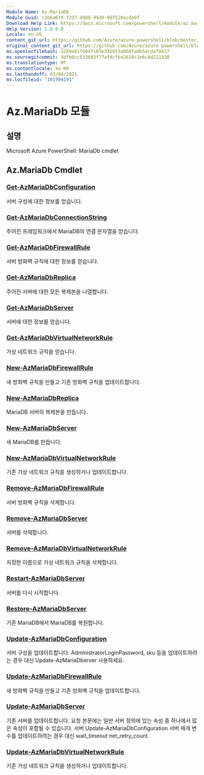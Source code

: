 ```yaml
---
Module Name: Az.MariaDb
Module Guid: c3b6a676-7237-4989-99d0-9df520acda9f
Download Help Link: https://docs.microsoft.com/powershell/module/az.mariadb
Help Version: 1.0.0.0
Locale: en-US
content_git_url: https://github.com/Azure/azure-powershell/blob/master/src/MariaDb/help/Az.MariaDb.md
original_content_git_url: https://github.com/Azure/azure-powershell/blob/master/src/MariaDb/help/Az.MariaDb.md
ms.openlocfilehash: 3269a61f604fc03e37b953a0b0fadb54cdaf0437
ms.sourcegitcommit: 4dfb0cc533b83f77afdcfbe2618c1e6c8d221330
ms.translationtype: MT
ms.contentlocale: ko-KR
ms.lasthandoff: 03/04/2021
ms.locfileid: "101994191"
---
```

# Az.MariaDb 모듈
## 설명
Microsoft Azure PowerShell: MariaDb cmdlet

## Az.MariaDb Cmdlet
### [Get-AzMariaDbConfiguration](Get-AzMariaDbConfiguration.md)
서버 구성에 대한 정보를 얻습니다.

### [Get-AzMariaDbConnectionString](Get-AzMariaDbConnectionString.md)
주어진 프레임워크에서 MariaDB의 연결 문자열을 얻습니다.

### [Get-AzMariaDbFirewallRule](Get-AzMariaDbFirewallRule.md)
서버 방화벽 규칙에 대한 정보를 얻습니다.

### [Get-AzMariaDbReplica](Get-AzMariaDbReplica.md)
주어진 서버에 대한 모든 복제본을 나열합니다.

### [Get-AzMariaDbServer](Get-AzMariaDbServer.md)
서버에 대한 정보를 얻습니다.

### [Get-AzMariaDbVirtualNetworkRule](Get-AzMariaDbVirtualNetworkRule.md)
가상 네트워크 규칙을 얻습니다.

### [New-AzMariaDbFirewallRule](New-AzMariaDbFirewallRule.md)
새 방화벽 규칙을 만들고 기존 방화벽 규칙을 업데이트합니다.

### [New-AzMariaDbReplica](New-AzMariaDbReplica.md)
MariaDB 서버의 복제본을 만듭니다.

### [New-AzMariaDbServer](New-AzMariaDbServer.md)
새 MariaDB를 만듭니다.

### [New-AzMariaDbVirtualNetworkRule](New-AzMariaDbVirtualNetworkRule.md)
기존 가상 네트워크 규칙을 생성하거나 업데이트합니다.

### [Remove-AzMariaDbFirewallRule](Remove-AzMariaDbFirewallRule.md)
서버 방화벽 규칙을 삭제합니다.

### [Remove-AzMariaDbServer](Remove-AzMariaDbServer.md)
서버를 삭제합니다.

### [Remove-AzMariaDbVirtualNetworkRule](Remove-AzMariaDbVirtualNetworkRule.md)
지정한 이름으로 가상 네트워크 규칙을 삭제합니다.

### [Restart-AzMariaDbServer](Restart-AzMariaDbServer.md)
서버를 다시 시작합니다.

### [Restore-AzMariaDbServer](Restore-AzMariaDbServer.md)
기존 MariaDB에서 MariaDB를 복원합니다.

### [Update-AzMariaDbConfiguration](Update-AzMariaDbConfiguration.md)
서버 구성을 업데이트합니다.
AdministratorLoginPassword, sku 등을 업데이트하려는 경우 대신 Update-AzMariaDberver 사용하세요.

### [Update-AzMariaDbFirewallRule](Update-AzMariaDbFirewallRule.md)
새 방화벽 규칙을 만들고 기존 방화벽 규칙을 업데이트합니다.

### [Update-AzMariaDbServer](Update-AzMariaDbServer.md)
기존 서버를 업데이트합니다.
요청 본문에는 일반 서버 정의에 있는 속성 중 하나에서 많은 속성이 포함될 수 있습니다.
서버 Update-AzMariaDbConfiguration 서버 매개 변수를 업데이트하려는 경우 대신 wait_timeout net_retry_count.

### [Update-AzMariaDbVirtualNetworkRule](Update-AzMariaDbVirtualNetworkRule.md)
기존 가상 네트워크 규칙을 생성하거나 업데이트합니다.

